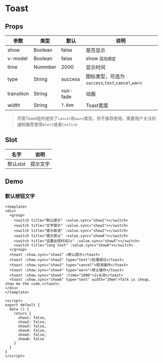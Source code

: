 # Toast

## Props

| 参数         | 类型                 | 默认       | 说明 |
| ----------- | ---------------------- | ---------- | ------- |
| show  | Boolean | false | 是否显示 |
| v-model | Boolean | false |show   `双向绑定` |
| time  | Nummber  | 2000 | 显示时间 |
| type  | String   | success | 图标类型，可选为`success`,`text`,`cancel`,`warn` |
| transition | String | vux-fade | 动画 |
| width | String | `7.6em` | Toast宽度 |

> 尽管Toast组件提供了`cancel`和`warn`类型，但不推荐使用，需要用户关注的通知推荐使用`Alert`或者`Confirm`

## Slot

| 名字         | 说明            | 
| ----------- | --------------- | 
| 默认slot | 提示文字 |



## Demo

### 默认按钮文字

``` 
<template>
<div>
  <group>
    <switch title="默认提示" :value.sync="show1"></switch>
    <switch title="文字提示" :value.sync="show2"></switch>
    <switch title="提示取消" :value.sync="show3"></switch>
    <switch title="提示禁止" :value.sync="show4"></switch>
    <switch title="设置出现时间1s" :value.sync="show5"></switch>
    <switch title="long text" :value.sync="show6"></switch>
  </group>
  <toast :show.sync="show1" >默认提示</toast>
  <toast :show.sync="show2" type="text">处理成功</toast>
  <toast :show.sync="show3" type="cancel">取消操作</toast>
  <toast :show.sync="show4" type="warn">禁止操作</toast>
  <toast :show.sync="show5" :time="1000">1s关闭</toast>
  <toast :show.sync="show6" type="text" width="20em">Talk is cheap, show me the code.</toast>
</div>
</template>

<script>
export default {
  data () {
    return {
      show1: false,
      show2: false,
      show3: false,
      show4: false,
      show5: false,
      show6: false
    }
  }
}
</script>
```